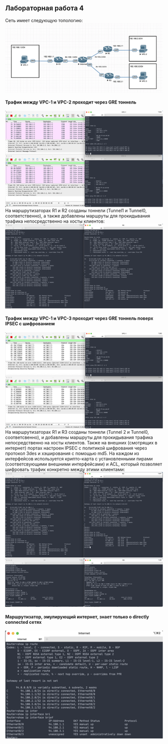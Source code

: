 ## Лабораторная работа 4
Сеть имеет следующую топологию:
![](images/topology.png)

#### Трафик между VPC-1 и VPC-2 проходит через GRE тоннель
![](images/ping_12.png)
На маршрутизаторах R1 и R2 созданы тоннели (Tunnel1 и Tunnel0, соответственно), а также добавлены маршруты для прокидывания трафика непосредственно на хосты клиентов:
![](images/R1_R2.png)
#### Трафик между VPC-1 и VPC-3 проходит через GRE тоннель поверх IPSEC с шифрованием
![](images/ping_13.png)
На маршрутизаторах R1 и R3 созданы тоннели (Tunnel 2 и Tunnel0, соответсвенно), и добавлены маршруты для прокидывания трафика непосредственно на хосты клиентов. Также на внешних (смотрящих в интернет) портах настроен IPSEC с политикой шифрования через протокол 3des и хэширования с помощью md5. На каждом из интерфейсов используется крипто-карта с установленными пирами (соответсвующими внешними интерфейсами) и ACL, который позволяет шифровать трафик конкретно между этими клиентами:
![](images/R1_R3.png)
![](images/R1_R3_crypto.png)
#### Маршрутизатор, эмулирующий интернет, знает только о directly connected сетях
![](images/internet.png)
